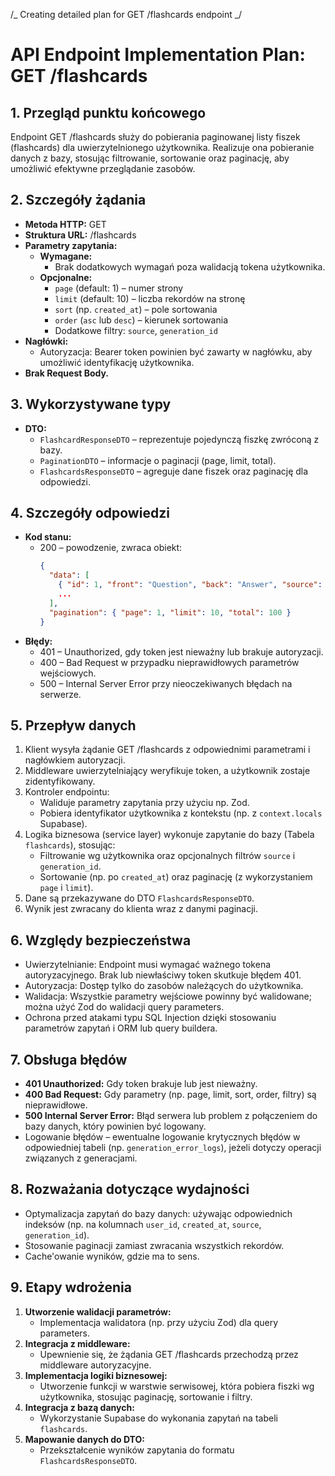/_ Creating detailed plan for GET /flashcards endpoint _/

# API Endpoint Implementation Plan: GET /flashcards

## 1. Przegląd punktu końcowego

Endpoint GET /flashcards służy do pobierania paginowanej listy fiszek (flashcards) dla uwierzytelnionego użytkownika. Realizuje ona pobieranie danych z bazy, stosując filtrowanie, sortowanie oraz paginację, aby umożliwić efektywne przeglądanie zasobów.

## 2. Szczegóły żądania

- **Metoda HTTP:** GET
- **Struktura URL:** /flashcards
- **Parametry zapytania:**
  - **Wymagane:**
    - Brak dodatkowych wymagań poza walidacją tokena użytkownika.
  - **Opcjonalne:**
    - `page` (default: 1) – numer strony
    - `limit` (default: 10) – liczba rekordów na stronę
    - `sort` (np. `created_at`) – pole sortowania
    - `order` (`asc` lub `desc`) – kierunek sortowania
    - Dodatkowe filtry: `source`, `generation_id`
- **Nagłówki:**
  - Autoryzacja: Bearer token powinien być zawarty w nagłówku, aby umożliwić identyfikację użytkownika.
- **Brak Request Body.**

## 3. Wykorzystywane typy

- **DTO:**
  - `FlashcardResponseDTO` – reprezentuje pojedynczą fiszkę zwróconą z bazy.
  - `PaginationDTO` – informacje o paginacji (page, limit, total).
  - `FlashcardsResponseDTO` – agreguje dane fiszek oraz paginację dla odpowiedzi.

## 4. Szczegóły odpowiedzi

- **Kod stanu:**
  - 200 – powodzenie, zwraca obiekt:
    ```json
    {
      "data": [
        { "id": 1, "front": "Question", "back": "Answer", "source": "manual", "created_at": "...", "updated_at": "..." },
        ...
      ],
      "pagination": { "page": 1, "limit": 10, "total": 100 }
    }
    ```
- **Błędy:**
  - 401 – Unauthorized, gdy token jest nieważny lub brakuje autoryzacji.
  - 400 – Bad Request w przypadku nieprawidłowych parametrów wejściowych.
  - 500 – Internal Server Error przy nieoczekiwanych błędach na serwerze.

## 5. Przepływ danych

1. Klient wysyła żądanie GET /flashcards z odpowiednimi parametrami i nagłówkiem autoryzacji.
2. Middleware uwierzytelniający weryfikuje token, a użytkownik zostaje zidentyfikowany.
3. Kontroler endpointu:
   - Waliduje parametry zapytania przy użyciu np. Zod.
   - Pobiera identyfikator użytkownika z kontekstu (np. z `context.locals` Supabase).
4. Logika biznesowa (service layer) wykonuje zapytanie do bazy (Tabela `flashcards`), stosując:
   - Filtrowanie wg użytkownika oraz opcjonalnych filtrów `source` i `generation_id`.
   - Sortowanie (np. po `created_at`) oraz paginację (z wykorzystaniem `page` i `limit`).
5. Dane są przekazywane do DTO `FlashcardsResponseDTO`.
6. Wynik jest zwracany do klienta wraz z danymi paginacji.

## 6. Względy bezpieczeństwa

- Uwierzytelnianie: Endpoint musi wymagać ważnego tokena autoryzacyjnego. Brak lub niewłaściwy token skutkuje błędem 401.
- Autoryzacja: Dostęp tylko do zasobów należących do użytkownika.
- Walidacja: Wszystkie parametry wejściowe powinny być walidowane; można użyć Zod do walidacji query parameters.
- Ochrona przed atakami typu SQL Injection dzięki stosowaniu parametrów zapytań i ORM lub query buildera.

## 7. Obsługa błędów

- **401 Unauthorized:** Gdy token brakuje lub jest nieważny.
- **400 Bad Request:** Gdy parametry (np. page, limit, sort, order, filtry) są nieprawidłowe.
- **500 Internal Server Error:** Błąd serwera lub problem z połączeniem do bazy danych, który powinien być logowany.
- Logowanie błędów – ewentualne logowanie krytycznych błędów w odpowiedniej tabeli (np. `generation_error_logs`), jeżeli dotyczy operacji związanych z generacjami.

## 8. Rozważania dotyczące wydajności

- Optymalizacja zapytań do bazy danych: używając odpowiednich indeksów (np. na kolumnach `user_id`, `created_at`, `source`, `generation_id`).
- Stosowanie paginacji zamiast zwracania wszystkich rekordów.
- Cache'owanie wyników, gdzie ma to sens.

## 9. Etapy wdrożenia

1. **Utworzenie walidacji parametrów:**
   - Implementacja walidatora (np. przy użyciu Zod) dla query parameters.
2. **Integracja z middleware:**
   - Upewnienie się, że żądania GET /flashcards przechodzą przez middleware autoryzacyjne.
3. **Implementacja logiki biznesowej:**
   - Utworzenie funkcji w warstwie serwisowej, która pobiera fiszki wg użytkownika, stosując paginację, sortowanie i filtry.
4. **Integracja z bazą danych:**
   - Wykorzystanie Supabase do wykonania zapytań na tabeli `flashcards`.
5. **Mapowanie danych do DTO:**
   - Przekształcenie wyników zapytania do formatu `FlashcardsResponseDTO`.
